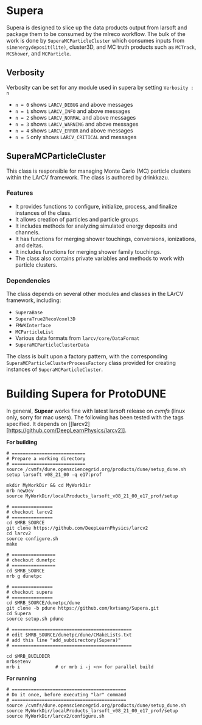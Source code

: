# Supera
Supera is designed to slice up the data products output from larsoft and package them to be consumed by the mlreco workflow. The bulk of the work is done by `SuperaMCParticleCluster` which consumes inputs from `simenergydeposit(lite)`, cluster3D, and MC truth products such as `MCTrack`, `MCShower`, and `MCParticle`.

## Verbosity
Verbosity can be set for any module used in supera by setting `Verbosity : n`

* `n = 0` shows `LARCV_DEBUG` and above messages
* `n = 1` shows `LARCV_INFO` and above messages
* `n = 2` shows `LARCV_NORMAL` and above messages
* `n = 3` shows `LARCV_WARNING` and above messages
* `n = 4` shows `LARCV_ERROR` and above messages
* `n = 5` only shows `LARCV_CRITICAL` and messages

## SuperaMCParticleCluster
This class is responsible for managing Monte Carlo (MC) particle clusters within the LArCV framework. The class is authored by drinkkazu.

### Features
* It provides functions to configure, initialize, process, and finalize instances of the class.
* It allows creation of particles and particle groups.
* It includes methods for analyzing simulated energy deposits and channels.
* It has functions for merging shower touchings, conversions, ionizations, and deltas.
* It includes functions for merging shower family touchings.
* The class also contains private variables and methods to work with particle clusters.
### Dependencies
The class depends on several other modules and classes in the LArCV framework, including:

* `SuperaBase`
* `SuperaTrue2RecoVoxel3D`
* `FMWKInterface`
* `MCParticleList`
* Various data formats from `larcv/core/DataFormat`
* `SuperaMCParticleClusterData`

The class is built upon a factory pattern, with the corresponding `SuperaMCParticleClusterProcessFactory` class provided for creating instances of `SuperaMCParticleCluster`.

# Building Supera for ProtoDUNE

In general, **Supear** works fine with latest larsoft release on _cvmfs_ (linux only, sorry for mac users).
The following has been tested with the tags specified. It depends on [[larcv2][https://github.com/DeepLearnPhysics/larcv2]].

**For building**
```
# ===========================
# Prepare a working directory
# ===========================
source /cvmfs/dune.opensciencegrid.org/products/dune/setup_dune.sh
setup larsoft v08_21_00 -q e17:prof

mkdir MyWorkDir && cd MyWorkDir
mrb newDev
source MyWorkDir/localProducts_larsoft_v08_21_00_e17_prof/setup

# ===============
# checkout larcv2
# ===============
cd $MRB_SOURCE
git clone https://github.com/DeepLearnPhysics/larcv2
cd larcv2
source configure.sh
make

# ================
# checkout dunetpc
# ================
cd $MRB_SOURCE
mrb g dunetpc

# ===============
# checkout supera
# ===============
cd $MRB_SOURCE/dunetpc/dune
git clone -b pdune https://github.com/kvtsang/Supera.git
cd Supera
source setup.sh pdune

# ============================================
# edit $MRB_SOURCE/dunetpc/dune/CMakeLists.txt
# add this line "add_subdirectory(Supera)"
# ============================================

cd $MRB_BUILDDIR
mrbsetenv
mrb i             # or mrb i -j <n> for parallel build
```

**For running**
```
# ==========================================
# Do it once, before executing "lar" command
# ==========================================
source /cvmfs/dune.opensciencegrid.org/products/dune/setup_dune.sh
source MyWorkDir/localProducts_larsoft_v08_21_00_e17_prof/setup
source MyWorkDir/larcv2/configure.sh
```
